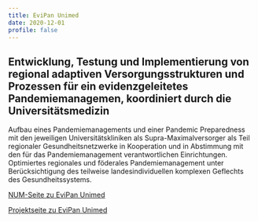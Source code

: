 ```yaml
---
title: EviPan Unimed
date: 2020-12-01
profile: false
---
```


## Entwicklung, Testung und Implementierung von regional adaptiven Versorgungsstrukturen und Prozessen für ein evidenzgeleitetes Pandemiemanagemen, koordiniert durch die Universitätsmedizin

<!--more-->

Aufbau eines Pandemiemanagements und einer Pandemic Preparedness mit den jeweiligen Universitätskliniken als Supra-Maximalversorger als Teil regionaler Gesundheitsnetzwerke in
Kooperation und in Abstimmung mit den für das Pandemiemanagement verantwortlichen Einrichtungen. Optimiertes regionales und föderales Pandemiemanagement unter Berücksichtigung
des teilweise landesindividuellen komplexen Geflechts des Gesundheitssystems.

[NUM-Seite zu EviPan Unimed](https://www.netzwerk-universitaetsmedizin.de/projekte/evipan)

[Projektseite zu EviPan Unimed](https://evipan.de/)
